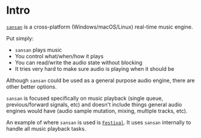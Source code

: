 # Intro
[`sansan`](https://github.com/hinto-janai/sansan) is a cross-platform (Windows/macOS/Linux) real-time music engine.

Put simply:
- `sansan` plays music
- You control what/when/how it plays
- You can read/write the audio state without blocking
- It tries very hard to make sure audio is playing when it should be

Although `sansan` could be used as a general purpose audio engine, there are other better options.

`sansan` is focused specifically on music playback (single queue, previous/forward signals, etc) and doesn't include things general audio engines would have (audio sample mutation, mixing, multiple tracks, etc).

An example of where `sansan` is used is [`Festival`](https://github.com/hinto-janai/festival). It uses `sansan` internally to handle all music playback tasks.
